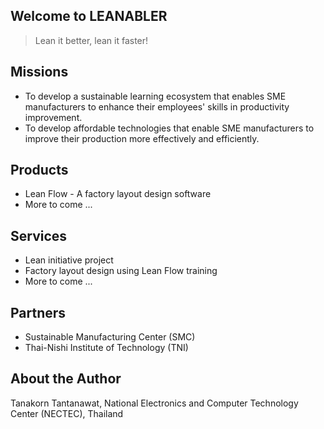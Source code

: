 ## Welcome to LEANABLER
> Lean it better, lean it faster!

## Missions
- To develop a sustainable learning ecosystem that enables SME manufacturers to enhance their employees' skills in productivity improvement.
- To develop affordable technologies that enable SME manufacturers to improve their production more effectively and efficiently.

## Products
- Lean Flow - A factory layout design software
- More to come ...

## Services
- Lean initiative project
- Factory layout design using Lean Flow training
- More to come ...

## Partners
- Sustainable Manufacturing Center (SMC)
- Thai-Nishi Institute of Technology (TNI)

## About the Author
Tanakorn Tantanawat, National Electronics and Computer Technology Center (NECTEC), Thailand
